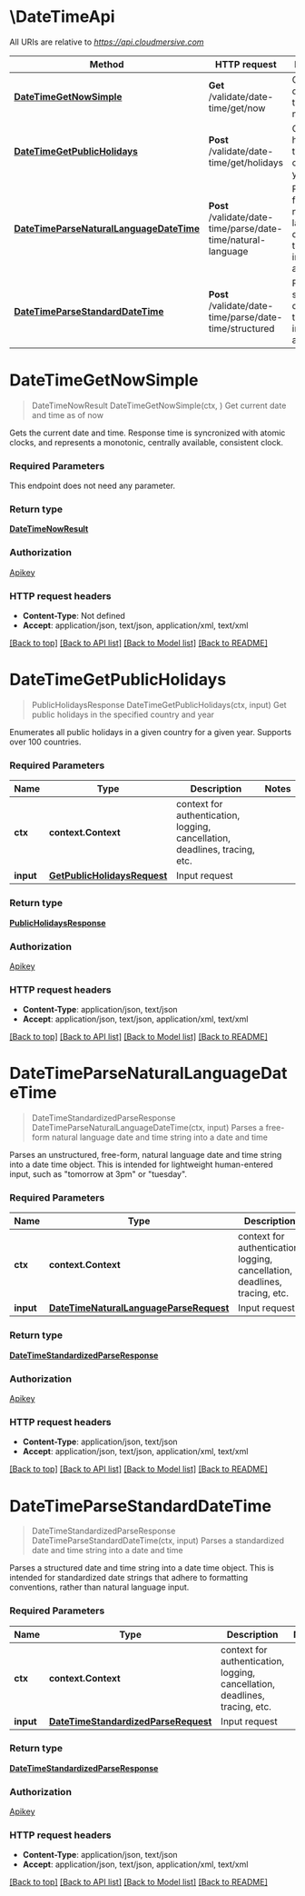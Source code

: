 # \DateTimeApi

All URIs are relative to *https://api.cloudmersive.com*

Method | HTTP request | Description
------------- | ------------- | -------------
[**DateTimeGetNowSimple**](DateTimeApi.md#DateTimeGetNowSimple) | **Get** /validate/date-time/get/now | Get current date and time as of now
[**DateTimeGetPublicHolidays**](DateTimeApi.md#DateTimeGetPublicHolidays) | **Post** /validate/date-time/get/holidays | Get public holidays in the specified country and year
[**DateTimeParseNaturalLanguageDateTime**](DateTimeApi.md#DateTimeParseNaturalLanguageDateTime) | **Post** /validate/date-time/parse/date-time/natural-language | Parses a free-form natural language date and time string into a date and time
[**DateTimeParseStandardDateTime**](DateTimeApi.md#DateTimeParseStandardDateTime) | **Post** /validate/date-time/parse/date-time/structured | Parses a standardized date and time string into a date and time


# **DateTimeGetNowSimple**
> DateTimeNowResult DateTimeGetNowSimple(ctx, )
Get current date and time as of now

Gets the current date and time.  Response time is syncronized with atomic clocks, and represents a monotonic, centrally available, consistent clock.

### Required Parameters
This endpoint does not need any parameter.

### Return type

[**DateTimeNowResult**](DateTimeNowResult.md)

### Authorization

[Apikey](../README.md#Apikey)

### HTTP request headers

 - **Content-Type**: Not defined
 - **Accept**: application/json, text/json, application/xml, text/xml

[[Back to top]](#) [[Back to API list]](../README.md#documentation-for-api-endpoints) [[Back to Model list]](../README.md#documentation-for-models) [[Back to README]](../README.md)

# **DateTimeGetPublicHolidays**
> PublicHolidaysResponse DateTimeGetPublicHolidays(ctx, input)
Get public holidays in the specified country and year

Enumerates all public holidays in a given country for a given year.  Supports over 100 countries.

### Required Parameters

Name | Type | Description  | Notes
------------- | ------------- | ------------- | -------------
 **ctx** | **context.Context** | context for authentication, logging, cancellation, deadlines, tracing, etc.
  **input** | [**GetPublicHolidaysRequest**](GetPublicHolidaysRequest.md)| Input request | 

### Return type

[**PublicHolidaysResponse**](PublicHolidaysResponse.md)

### Authorization

[Apikey](../README.md#Apikey)

### HTTP request headers

 - **Content-Type**: application/json, text/json
 - **Accept**: application/json, text/json, application/xml, text/xml

[[Back to top]](#) [[Back to API list]](../README.md#documentation-for-api-endpoints) [[Back to Model list]](../README.md#documentation-for-models) [[Back to README]](../README.md)

# **DateTimeParseNaturalLanguageDateTime**
> DateTimeStandardizedParseResponse DateTimeParseNaturalLanguageDateTime(ctx, input)
Parses a free-form natural language date and time string into a date and time

Parses an unstructured, free-form, natural language date and time string into a date time object.  This is intended for lightweight human-entered input, such as \"tomorrow at 3pm\" or \"tuesday\".

### Required Parameters

Name | Type | Description  | Notes
------------- | ------------- | ------------- | -------------
 **ctx** | **context.Context** | context for authentication, logging, cancellation, deadlines, tracing, etc.
  **input** | [**DateTimeNaturalLanguageParseRequest**](DateTimeNaturalLanguageParseRequest.md)| Input request | 

### Return type

[**DateTimeStandardizedParseResponse**](DateTimeStandardizedParseResponse.md)

### Authorization

[Apikey](../README.md#Apikey)

### HTTP request headers

 - **Content-Type**: application/json, text/json
 - **Accept**: application/json, text/json, application/xml, text/xml

[[Back to top]](#) [[Back to API list]](../README.md#documentation-for-api-endpoints) [[Back to Model list]](../README.md#documentation-for-models) [[Back to README]](../README.md)

# **DateTimeParseStandardDateTime**
> DateTimeStandardizedParseResponse DateTimeParseStandardDateTime(ctx, input)
Parses a standardized date and time string into a date and time

Parses a structured date and time string into a date time object.  This is intended for standardized date strings that adhere to formatting conventions, rather than natural language input.

### Required Parameters

Name | Type | Description  | Notes
------------- | ------------- | ------------- | -------------
 **ctx** | **context.Context** | context for authentication, logging, cancellation, deadlines, tracing, etc.
  **input** | [**DateTimeStandardizedParseRequest**](DateTimeStandardizedParseRequest.md)| Input request | 

### Return type

[**DateTimeStandardizedParseResponse**](DateTimeStandardizedParseResponse.md)

### Authorization

[Apikey](../README.md#Apikey)

### HTTP request headers

 - **Content-Type**: application/json, text/json
 - **Accept**: application/json, text/json, application/xml, text/xml

[[Back to top]](#) [[Back to API list]](../README.md#documentation-for-api-endpoints) [[Back to Model list]](../README.md#documentation-for-models) [[Back to README]](../README.md)

